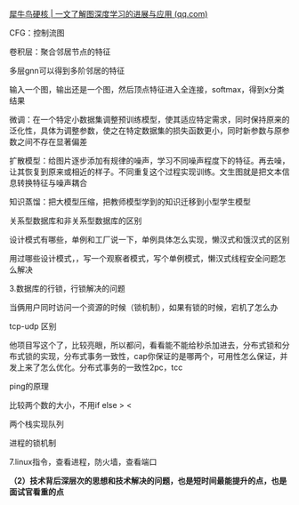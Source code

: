 

[犀牛鸟硬核 | 一文了解图深度学习的进展与应用 (qq.com)](https://mp.weixin.qq.com/s?__biz=MjM5NzIwODcyMQ==&mid=2663355142&idx=2&sn=354fec2cd3b5db4b3a9791cfe8a512bb&chksm=bd9644f88ae1cdee65367ce58b73aa9110e007620c3c9746b6f8c282c643ea9762ac26c2d1a4)

CFG：控制流图

卷积层：聚合邻居节点的特征

多层gnn可以得到多阶邻居的特征

输入一个图，输出还是一个图，然后顶点特征进入全连接，softmax，得到x分类结果

微调：在一个特定小数据集调整预训练模型，使其适应特定需求，同时保持原来的泛化性，具体为调整参数，使之在特定数据集的损失函数更小，同时新参数与原参数之间不存在显著偏差

扩散模型：给图片逐步添加有规律的噪声，学习不同噪声程度下的特征。再去噪，让其恢复到原来或相近的样子。不同重复这个过程实现训练。文生图就是把文本信息转换特征与噪声耦合

知识蒸馏：把大模型压缩，把教师模型学到的知识迁移到小型学生模型





关系型数据库和非关系型数据库的区别 

设计模式有哪些，单例和工厂说一下，单例具体怎么实现，懒汉式和饿汉式的区别 

用过哪些设计模式，，写一个观察者模式，写个单例模式，懒汉式线程安全问题怎么解决

3.数据库的行锁，行锁解决的问题

当俩用户同时访问一个资源的时候（锁机制），如果有锁的时候，宕机了怎么办



tcp-udp 区别

他项目写这个了，比较亮眼，所以都问，看看能不能给秒杀加进去，分布式锁和分布式锁的实现，分布式事务一致性，cap你保证的是哪两个，可用性怎么保证，并 发上来了怎么优化。分布式事务的一致性2pc，tcc

ping的原理

比较两个数的大小，不用if else > <

两个栈实现队列

进程的锁机制

7.linux指令，查看进程，防火墙，查看端口



**（2）技术背后深层次的思想和技术解决的问题，也是短时间最能提升的点，也是面试官看重的点**
